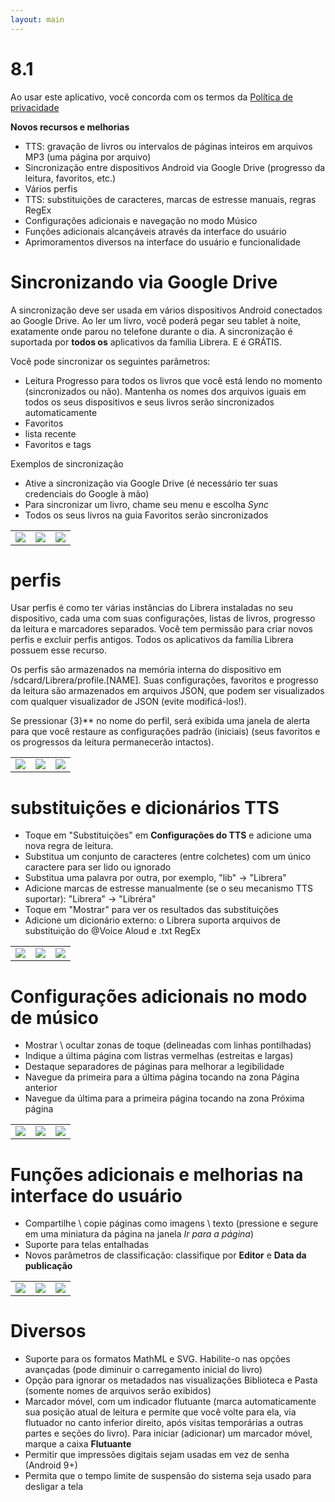 ```yaml
---
layout: main
---
```


# 8.1

Ao usar este aplicativo, você concorda com os termos da [Política de privacidade](/wiki/PrivacyPolicy/pt)

**Novos recursos e melhorias**

* TTS: gravação de livros ou intervalos de páginas inteiros em arquivos MP3 (uma página por arquivo)
* Sincronização entre dispositivos Android via Google Drive (progresso da leitura, favoritos, etc.)
* Vários perfis
* TTS: substituições de caracteres, marcas de estresse manuais, regras RegEx
* Configurações adicionais e navegação no modo Músico
* Funções adicionais alcançáveis através da interface do usuário
* Aprimoramentos diversos na interface do usuário e funcionalidade

# Sincronizando via Google Drive

A sincronização deve ser usada em vários dispositivos Android conectados ao Google Drive. Ao ler um livro, você poderá pegar seu tablet à noite, exatamente onde parou no telefone durante o dia. A sincronização é suportada por **todos os** aplicativos da família Librera. E é GRÁTIS.

Você pode sincronizar os seguintes parâmetros:

* Leitura Progresso para todos os livros que você está lendo no momento (sincronizados ou não). Mantenha os nomes dos arquivos iguais em todos os seus dispositivos e seus livros serão sincronizados automaticamente
* Favoritos
* lista recente
* Favoritos e tags

Exemplos de sincronização

* Ative a sincronização via Google Drive (é necessário ter suas credenciais do Google à mão)
* Para sincronizar um livro, chame seu menu e escolha _Sync_
* Todos os seus livros na guia Favoritos serão sincronizados

||||
|-|-|-|
|![](1.png)|![](3.png)|![](2.png)|
 
 
# perfis

Usar perfis é como ter várias instâncias do Librera instaladas no seu dispositivo, cada uma com suas configurações, listas de livros, progresso da leitura e marcadores separados. Você tem permissão para criar novos perfis e excluir perfis antigos. Todos os aplicativos da família Librera possuem esse recurso.

Os perfis são armazenados na memória interna do dispositivo em /sdcard/Librera/profile.[NAME]. Suas configurações, favoritos e progresso da leitura são armazenados em arquivos JSON, que podem ser visualizados com qualquer visualizador de JSON (evite modificá-los!).

Se pressionar {3}** no nome do perfil, será exibida uma janela de alerta para que você restaure as configurações padrão (iniciais) (seus favoritos e os progressos da leitura permanecerão intactos).

||||
|-|-|-|
|![](4.png)|![](5.png)|![](6.png)|

# substituições e dicionários TTS

* Toque em &quot;Substituições&quot; em **Configurações do TTS** e adicione uma nova regra de leitura.
* Substitua um conjunto de caracteres (entre colchetes) com um único caractere para ser lido ou ignorado
* Substitua uma palavra por outra, por exemplo, &quot;lib&quot; -&gt; &quot;Librera&quot;
* Adicione marcas de estresse manualmente (se o seu mecanismo TTS suportar): &quot;Librera&quot; -&gt; &quot;Libréra&quot;
* Toque em &quot;Mostrar&quot; para ver os resultados das substituições
* Adicione um dicionário externo: o Librera suporta arquivos de substituição do @Voice Aloud e .txt RegEx

||||
|-|-|-|
|![](7.png)|![](8.png)|![](9.png)|

# Configurações adicionais no modo de músico

* Mostrar \ ocultar zonas de toque (delineadas com linhas pontilhadas)
* Indique a última página com listras vermelhas (estreitas e largas)
* Destaque separadores de páginas para melhorar a legibilidade
* Navegue da primeira para a última página tocando na zona Página anterior
* Navegue da última para a primeira página tocando na zona Próxima página

||||
|-|-|-|
|![](10.png)|![](11.png)|![](12.png)|

# Funções adicionais e melhorias na interface do usuário

* Compartilhe \ copie páginas como imagens \ texto (pressione e segure em uma miniatura da página na janela _Ir para a página_)
* Suporte para telas entalhadas
* Novos parâmetros de classificação: classifique por **Editor** e **Data da publicação**

||||
|-|-|-|
|![](13.png)|![](14.png)|![](15.png)|

# Diversos

* Suporte para os formatos MathML e SVG. Habilite-o nas opções avançadas (pode diminuir o carregamento inicial do livro)
* Opção para ignorar os metadados nas visualizações Biblioteca e Pasta (somente nomes de arquivos serão exibidos)
* Marcador móvel, com um indicador flutuante (marca automaticamente sua posição atual de leitura e permite que você volte para ela, via flutuador no canto inferior direito, após visitas temporárias a outras partes e seções do livro). Para iniciar (adicionar) um marcador móvel, marque a caixa **Flutuante**
* Permitir que impressões digitais sejam usadas em vez de senha (Android 9+)
* Permita que o tempo limite de suspensão do sistema seja usado para desligar a tela


